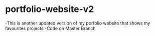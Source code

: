 # portfolio-website-v2
-This is another updated version of my porfolio website that shows my favourites projects 
-Code on Master Branch 

